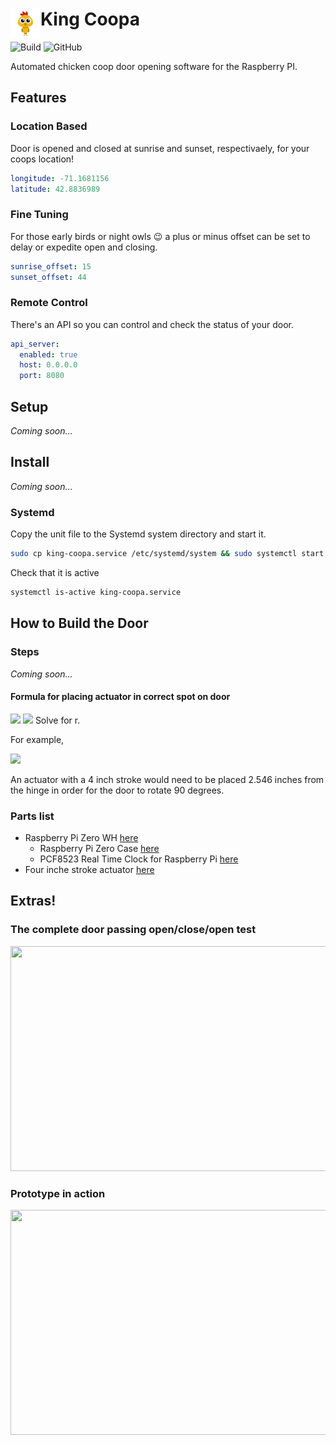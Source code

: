 # King Coopa <img src="https://github.com/chrisdimaio/king-coopa/blob/main/resources/logo.png?raw=true" align="left" height="48" width="48" >

![Build](https://github.com/chrisdimaio/king-coopa/workflows/Build/badge.svg)
![GitHub](https://img.shields.io/github/license/chrisdimaio/king-coopa)

Automated chicken coop door opening software for the Raspberry PI.

## Features

### Location Based

Door is opened and closed at sunrise and sunset, respectivaely, for your coops location!

```yaml
longitude: -71.1681156
latitude: 42.8836989
```

### Fine Tuning

For those early birds or night owls :wink: a plus or minus offset can be set to delay or expedite open and closing.

```yaml
sunrise_offset: 15
sunset_offset: 44
```

### Remote Control

There's an API so you can control and check the status of your door.

```yaml
api_server:
  enabled: true
  host: 0.0.0.0
  port: 8080
```

## Setup

_Coming soon..._

## Install

_Coming soon..._

### Systemd

Copy the unit file to the Systemd system directory and start it.

```bash
sudo cp king-coopa.service /etc/systemd/system && sudo systemctl start king-coopa.service
```

Check that it is active

```bash
systemctl is-active king-coopa.service
```

## How to Build the Door

### Steps

_Coming soon..._

#### Formula for placing actuator in correct spot on door
<img src="https://render.githubusercontent.com/render/math?math=S= Length of stroke">
<img src="https://render.githubusercontent.com/render/math?math=r=4S/2\pi">
Solve for r.

For example,

<img src="https://render.githubusercontent.com/render/math?math=r=4*4/2\pi=16/2\pi=2.546">

An actuator with a 4 inch stroke would need to be placed 2.546 inches from the hinge in order for the door to rotate 90 degrees.

### Parts list

* Raspberry Pi Zero WH <a href="https://www.adafruit.com/product/3708">here</a>
  * Raspberry Pi Zero Case <a href="https://www.adafruit.com/product/3252">here</a>
  * PCF8523 Real Time Clock for Raspberry Pi <a href="https://www.adafruit.com/product/3386">here</a>
* Four inche stroke actuator <a href="https://www.amazon.com/dp/B00NM8H6VS/ref=cm_sw_r_tw_dp_QK3SXWVJP51N17N46ZG5?_encoding=UTF8&psc=1">here</a>

## Extras!

### The complete door passing open/close/open test

<a href="https://youtube/aqsExHMFxAc"><img src="https://img.youtube.com/vi/aqsExHMFxAc/maxresdefault.jpg"  height="360" width="640"></a>

### Prototype in action

<a href="https://youtu.be/MoYLyeGovbg"><img src="https://img.youtube.com/vi/MoYLyeGovbg/maxresdefault.jpg" height="360" width="640"></a>
